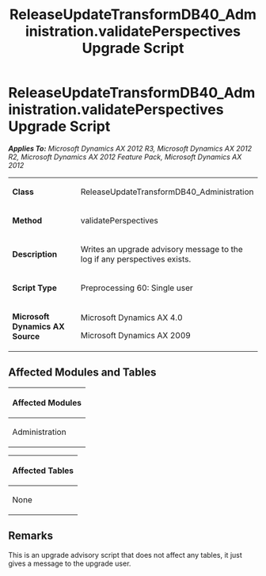 ﻿---
title: ReleaseUpdateTransformDB40_Administration.validatePerspectives Upgrade Script
TOCTitle: ReleaseUpdateTransformDB40_Administration.validatePerspectives Upgrade Script
ms:assetid: 9fa535e1-4ee3-2771-ee21-0a5b8030b449
ms:mtpsurl: https://msdn.microsoft.com/en-us/library/JJ736686(v=AX.60)
ms:contentKeyID: 49710119
ms.date: 05/18/2015
mtps_version: v=AX.60
---

# ReleaseUpdateTransformDB40\_Administration.validatePerspectives Upgrade Script 


_**Applies To:** Microsoft Dynamics AX 2012 R3, Microsoft Dynamics AX 2012 R2, Microsoft Dynamics AX 2012 Feature Pack, Microsoft Dynamics AX 2012_

<table>
<colgroup>
<col style="width: 50%" />
<col style="width: 50%" />
</colgroup>
<tbody>
<tr class="odd">
<td><p><strong>Class</strong></p></td>
<td><p>ReleaseUpdateTransformDB40_Administration</p></td>
</tr>
<tr class="even">
<td><p><strong>Method</strong></p></td>
<td><p>validatePerspectives</p></td>
</tr>
<tr class="odd">
<td><p><strong>Description</strong></p></td>
<td><p>Writes an upgrade advisory message to the log if any perspectives exists.</p></td>
</tr>
<tr class="even">
<td><p><strong>Script Type</strong></p></td>
<td><p>Preprocessing 60: Single user</p></td>
</tr>
<tr class="odd">
<td><p><strong>Microsoft Dynamics AX Source</strong></p></td>
<td><p>Microsoft Dynamics AX 4.0</p>
<p>Microsoft Dynamics AX 2009</p></td>
</tr>
</tbody>
</table>


## Affected Modules and Tables

<table>
<colgroup>
<col style="width: 100%" />
</colgroup>
<thead>
<tr class="header">
<th><p>Affected Modules</p></th>
</tr>
</thead>
<tbody>
<tr class="odd">
<td><p>Administration</p></td>
</tr>
</tbody>
</table>


<table>
<colgroup>
<col style="width: 100%" />
</colgroup>
<thead>
<tr class="header">
<th><p>Affected Tables</p></th>
</tr>
</thead>
<tbody>
<tr class="odd">
<td><p>None</p></td>
</tr>
</tbody>
</table>


## Remarks

This is an upgrade advisory script that does not affect any tables, it just gives a message to the upgrade user.

  


